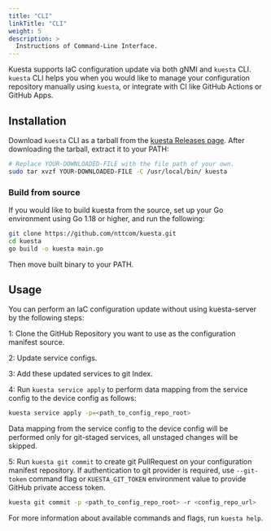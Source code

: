 ```yaml
---
title: "CLI"
linkTitle: "CLI"
weight: 5
description: >
  Instructions of Command-Line Interface.
---
```


Kuesta supports IaC configuration update via both gNMI and `kuesta` CLI.
`kuesta` CLI helps you when you would like to manage your configuration repository manually using `kuesta`, or integrate with CI like GitHub Actions or GitHub Apps.


## Installation

Download `kuesta` CLI as a tarball from the [kuesta Releases page](https://github.com/nttcom/kuesta/releases).
After downloading the tarball, extract it to your PATH:

```bash
# Replace YOUR-DOWNLOADED-FILE with the file path of your own.
sudo tar xvzf YOUR-DOWNLOADED-FILE -C /usr/local/bin/ kuesta
```

### Build from source

If you would like to build kuesta from the source, set up your Go environment using Go 1.18 or higher, and run the following:

```bash
git clone https://github.com/nttcom/kuesta.git
cd kuesta
go build -o kuesta main.go
```

Then move built binary to your PATH. 


## Usage

You can perform an IaC configuration update without using kuesta-server by the following steps:

1: Clone the GitHub Repository you want to use as the configuration manifest source.

2: Update service configs.

3: Add these updated services to git Index.

4: Run `kuesta service apply` to perform data mapping from the service config to the device config as follows:

```bash
kuesta service apply -p=<path_to_config_repo_root>
```

Data mapping from the service config to the device config will be performed only for git-staged services, all unstaged changes will be skipped. 

5: Run `kuesta git commit` to create git PullRequest on your configuration manifest repository. If authentication to git provider is required,
use `--git-token` command flag or `KUESTA_GIT_TOKEN` environment value to provide GitHub private access token.

```bash
kuesta git commit -p <path_to_config_repo_root> -r <config_repo_url> 
```

For more information about available commands and flags, run `kuesta help`.

